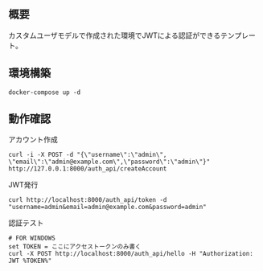 ## 概要
カスタムユーザモデルで作成された環境でJWTによる認証ができるテンプレート。

## 環境構築

```
docker-compose up -d
```

## 動作確認
アカウント作成
```
curl -i -X POST -d "{\"username\":\"admin\", \"email\":\"admin@example.com\",\"password\":\"admin\"}" http://127.0.0.1:8000/auth_api/createAccount
```

JWT発行
```
curl http://localhost:8000/auth_api/token -d "username=admin&email=admin@example.com&password=admin"
```

認証テスト
```
# FOR WINDOWS
set TOKEN = ここにアクセストークンのみ書く
curl -X POST http://localhost:8000/auth_api/hello -H "Authorization: JWT %TOKEN%"
```
